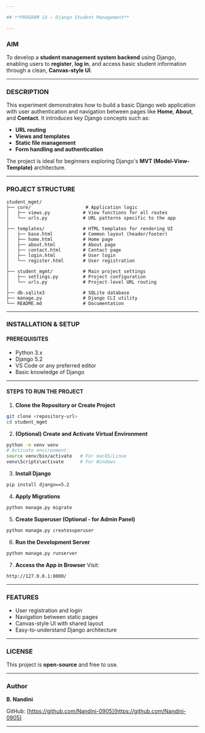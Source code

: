 ```yaml
---

## **PROGRAM 14 – Django Student Management**

---
```


### **AIM**

To develop a **student management system backend** using Django, enabling users to **register**, **log in**, and access basic student information through a clean, **Canvas-style UI**.

---

### **DESCRIPTION**

This experiment demonstrates how to build a basic Django web application with user authentication and navigation between pages like **Home**, **About**, and **Contact**. It introduces key Django concepts such as:

* **URL routing**
* **Views and templates**
* **Static file management**
* **Form handling and authentication**

The project is ideal for beginners exploring Django's **MVT (Model-View-Template)** architecture.

---

### **PROJECT STRUCTURE**

```
student_mgmt/
├── core/                    # Application logic
│   ├── views.py            # View functions for all routes
│   └── urls.py             # URL patterns specific to the app
│
├── templates/              # HTML templates for rendering UI
│   ├── base.html           # Common layout (header/footer)
│   ├── home.html           # Home page
│   ├── about.html          # About page
│   ├── contact.html        # Contact page
│   ├── login.html          # User login
│   └── register.html       # User registration
│
├── student_mgmt/           # Main project settings
│   ├── settings.py         # Project configuration
│   └── urls.py             # Project-level URL routing
│
├── db.sqlite3              # SQLite database
├── manage.py               # Django CLI utility
└── README.md               # Documentation
```

---

### **INSTALLATION & SETUP**

#### **PREREQUISITES**

* Python 3.x
* Django 5.2
* VS Code or any preferred editor
* Basic knowledge of Django

---

#### **STEPS TO RUN THE PROJECT**

1. **Clone the Repository or Create Project**

```bash
git clone <repository-url>
cd student_mgmt
```

2. **(Optional) Create and Activate Virtual Environment**

```bash
python -m venv venv
# Activate environment:
source venv/bin/activate   # For macOS/Linux
venv\Scripts\activate      # For Windows
```

3. **Install Django**

```bash
pip install django==5.2
```

4. **Apply Migrations**

```bash
python manage.py migrate
```

5. **Create Superuser (Optional - for Admin Panel)**

```bash
python manage.py createsuperuser
```

6. **Run the Development Server**

```bash
python manage.py runserver
```

7. **Access the App in Browser**
   Visit:

```
http://127.0.0.1:8000/
```

---

### **FEATURES**

* User registration and login
* Navigation between static pages
* Canvas-style UI with shared layout
* Easy-to-understand Django architecture

---

### **LICENSE**

This project is **open-source** and free to use.

---

### **Author**

**B. Nandini**

GitHub: [https://github.com/Nandini-0905](https://github.com/Nandini-0905)

---
